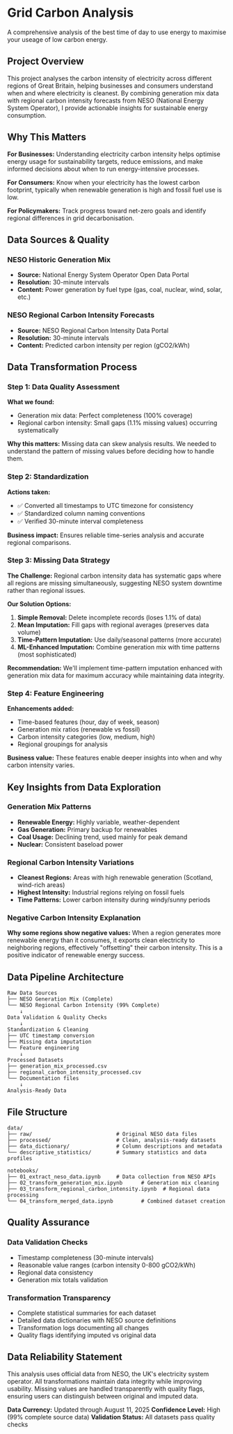 # Grid Carbon Analysis

A comprehensive analysis of the best time of day to use energy to maximise your useage of low carbon energy.

<Picture to break up sections to go here>

## Project Overview

This project analyses the carbon intensity of electricity across different regions of Great Britain, helping businesses and consumers understand when and where electricity is cleanest. By combining generation mix data with regional carbon intensity forecasts from NESO (National Energy System Operator), I provide actionable insights for sustainable energy consumption.

## Why This Matters

**For Businesses:** Understanding electricity carbon intensity helps optimise energy usage for sustainability targets, reduce emissions, and make informed decisions about when to run energy-intensive processes.

**For Consumers:** Know when your electricity has the lowest carbon footprint, typically when renewable generation is high and fossil fuel use is low.

**For Policymakers:** Track progress toward net-zero goals and identify regional differences in grid decarbonisation.

## Data Sources & Quality

### NESO Historic Generation Mix
- **Source:** National Energy System Operator Open Data Portal
- **Resolution:** 30-minute intervals
- **Content:** Power generation by fuel type (gas, coal, nuclear, wind, solar, etc.)

### NESO Regional Carbon Intensity Forecasts
- **Source:** NESO Regional Carbon Intensity Data Portal
- **Resolution:** 30-minute intervals  
- **Content:** Predicted carbon intensity per region (gCO2/kWh)

<Picture to break up sections to go here>

## Data Transformation Process

### Step 1: Data Quality Assessment
**What we found:**
- Generation mix data: Perfect completeness (100% coverage)
- Regional carbon intensity: Small gaps (1.1% missing values) occurring systematically

**Why this matters:** Missing data can skew analysis results. We needed to understand the pattern of missing values before deciding how to handle them.

### Step 2: Standardization
**Actions taken:**
- ✅ Converted all timestamps to UTC timezone for consistency
- ✅ Standardized column naming conventions
- ✅ Verified 30-minute interval completeness

**Business impact:** Ensures reliable time-series analysis and accurate regional comparisons.

### Step 3: Missing Data Strategy
**The Challenge:** Regional carbon intensity data has systematic gaps where all regions are missing simultaneously, suggesting NESO system downtime rather than regional issues.

**Our Solution Options:**
1. **Simple Removal:** Delete incomplete records (loses 1.1% of data)
2. **Mean Imputation:** Fill gaps with regional averages (preserves data volume)
3. **Time-Pattern Imputation:** Use daily/seasonal patterns (more accurate)
4. **ML-Enhanced Imputation:** Combine generation mix with time patterns (most sophisticated)

**Recommendation:** We'll implement time-pattern imputation enhanced with generation mix data for maximum accuracy while maintaining data integrity.

### Step 4: Feature Engineering
**Enhancements added:**
- Time-based features (hour, day of week, season)
- Generation mix ratios (renewable vs fossil)
- Carbon intensity categories (low, medium, high)
- Regional groupings for analysis

**Business value:** These features enable deeper insights into when and why carbon intensity varies.

<Picture to break up sections to go here>

## Key Insights from Data Exploration

### Generation Mix Patterns
- **Renewable Energy:** Highly variable, weather-dependent
- **Gas Generation:** Primary backup for renewables
- **Coal Usage:** Declining trend, used mainly for peak demand
- **Nuclear:** Consistent baseload power

### Regional Carbon Intensity Variations
- **Cleanest Regions:** Areas with high renewable generation (Scotland, wind-rich areas)
- **Highest Intensity:** Industrial regions relying on fossil fuels
- **Time Patterns:** Lower carbon intensity during windy/sunny periods

### Negative Carbon Intensity Explanation
**Why some regions show negative values:** When a region generates more renewable energy than it consumes, it exports clean electricity to neighboring regions, effectively "offsetting" their carbon intensity. This is a positive indicator of renewable energy success.

<Picture to break up sections to go here>

## Data Pipeline Architecture

```
Raw Data Sources
├── NESO Generation Mix (Complete)
└── NESO Regional Carbon Intensity (99% Complete)
    ↓
Data Validation & Quality Checks
    ↓
Standardization & Cleaning
├── UTC timestamp conversion
├── Missing data imputation
└── Feature engineering
    ↓
Processed Datasets
├── generation_mix_processed.csv
├── regional_carbon_intensity_processed.csv
└── Documentation files
    ↓
Analysis-Ready Data
```

<Picture to break up sections to go here>

## File Structure

```
data/
├── raw/                           # Original NESO data files
├── processed/                     # Clean, analysis-ready datasets
├── data_dictionary/               # Column descriptions and metadata
└── descriptive_statistics/        # Summary statistics and data profiles

notebooks/
├── 01_extract_neso_data.ipynb     # Data collection from NESO APIs
├── 02_transform_generation_mix.ipynb      # Generation mix cleaning
├── 03_transform_regional_carbon_intensity.ipynb  # Regional data processing
└── 04_transform_merged_data.ipynb         # Combined dataset creation
```

<Picture to break up sections to go here>

## Quality Assurance

### Data Validation Checks
- Timestamp completeness (30-minute intervals)
- Reasonable value ranges (carbon intensity 0-800 gCO2/kWh)
- Regional data consistency
- Generation mix totals validation

### Transformation Transparency
- Complete statistical summaries for each dataset
- Detailed data dictionaries with NESO source definitions
- Transformation logs documenting all changes
- Quality flags identifying imputed vs original data

<Picture to break up sections to go here>

## Data Reliability Statement

This analysis uses official data from NESO, the UK's electricity system operator. All transformations maintain data integrity while improving usability. Missing values are handled transparently with quality flags, ensuring users can distinguish between original and imputed data.

**Data Currency:** Updated through August 11, 2025
**Confidence Level:** High (99% complete source data)
**Validation Status:** All datasets pass quality checks